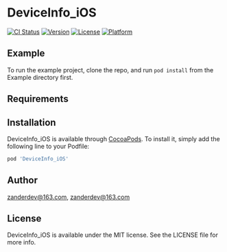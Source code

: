 # DeviceInfo_iOS

[![CI Status](https://img.shields.io/travis/zanderdev@163.com/DeviceInfo_iOS.svg?style=flat)](https://travis-ci.org/zanderdev@163.com/DeviceInfo_iOS)
[![Version](https://img.shields.io/cocoapods/v/DeviceInfo_iOS.svg?style=flat)](https://cocoapods.org/pods/DeviceInfo_iOS)
[![License](https://img.shields.io/cocoapods/l/DeviceInfo_iOS.svg?style=flat)](https://cocoapods.org/pods/DeviceInfo_iOS)
[![Platform](https://img.shields.io/cocoapods/p/DeviceInfo_iOS.svg?style=flat)](https://cocoapods.org/pods/DeviceInfo_iOS)

## Example

To run the example project, clone the repo, and run `pod install` from the Example directory first.

## Requirements

## Installation

DeviceInfo_iOS is available through [CocoaPods](https://cocoapods.org). To install
it, simply add the following line to your Podfile:

```ruby
pod 'DeviceInfo_iOS'
```

## Author

zanderdev@163.com, zanderdev@163.com

## License

DeviceInfo_iOS is available under the MIT license. See the LICENSE file for more info.
